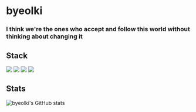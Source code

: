 
# byeolki

### I think we're the ones who accept and follow this world without thinking about changing it<br/>

## Stack
<img src="https://img.shields.io/badge/python-4374D9?style=for-the-badge&logo=python&logoColor=white"> <img src="https://img.shields.io/badge/sqlite3-003B57?style=for-the-badge&logo=sqlite&logoColor=white"> <img src="https://img.shields.io/badge/html5-E34F26?style=for-the-badge&logo=html5&logoColor=white"> <img src="https://img.shields.io/badge/css-1572B6?style=for-the-badge&logo=css3&logoColor=white">
## Stats
![byeolki's GitHub stats](https://github-readme-stats.vercel.app/api?username=byeolki&count_private=true&theme=radical)

